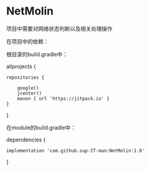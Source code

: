 # NetMolin
项目中需要对网络状态判断以及相关处理操作

在项目中的依赖：

  根目录的build.gradle中：
  
  allprojects {
  
    repositories {
	
        google()
        jcenter()
        maven { url 'https://jitpack.io' }
    }
}

在module的build.gradle中：

dependencies {  

    implementation 'com.github.sup-IT-man:NetMolin:1.0'
	
}
